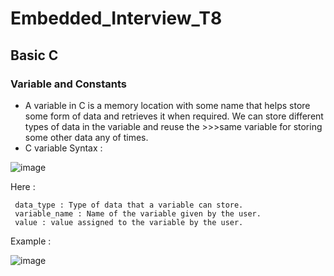 # Embedded_Interview_T8
## Basic C
### Variable and Constants
- A variable in C is a memory location with some name that helps store some form of data and retrieves it when required. We can store different types of data in the variable and reuse the >>>same variable for storing some other data any of times.
- C variable Syntax :
 
 ![image](https://github.com/ManhPhung/Embedded_Interview_T8/assets/141265486/0b753701-24b9-4ae3-bfab-c350b2c7c29f)
  
Here :

     data_type : Type of data that a variable can store.
     variable_name : Name of the variable given by the user.
     value : value assigned to the variable by the user.

Example :

![image](https://github.com/ManhPhung/Embedded_Interview_T8/assets/141265486/46458048-918c-43f9-8018-a2a722cc151c)

